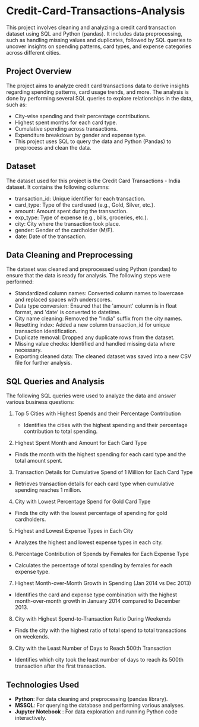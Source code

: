 # Credit-Card-Transactions-Analysis
This project involves cleaning and analyzing a credit card transaction dataset using SQL and Python (pandas). It includes data preprocessing, such as handling missing values and duplicates, followed by SQL queries to uncover insights on spending patterns, card types, and expense categories across different cities.

## Project Overview
The project aims to analyze credit card transactions data to derive insights regarding spending patterns, card usage trends, and more. The analysis is done by performing several SQL queries to explore relationships in the data, such as:

- City-wise spending and their percentage contributions.
- Highest spent months for each card type.
- Cumulative spending across transactions.
- Expenditure breakdown by gender and expense type.
- This project uses SQL to query the data and Python (Pandas) to preprocess and clean the data.

## Dataset
The dataset used for this project is the Credit Card Transactions - India dataset. It contains the following columns:

- transaction_id: Unique identifier for each transaction.
- card_type: Type of the card used (e.g., Gold, Silver, etc.).
- amount: Amount spent during the transaction.
- exp_type: Type of expense (e.g., bills, groceries, etc.).
- city: City where the transaction took place.
- gender: Gender of the cardholder (M/F).
- date: Date of the transaction.

## Data Cleaning and Preprocessing

The dataset was cleaned and preprocessed using Python (pandas) to ensure that the data is ready for analysis. The following steps were performed:

- Standardized column names: Converted column names to lowercase and replaced spaces with underscores.
- Data type conversion: Ensured that the 'amount' column is in float format, and 'date' is converted to datetime.
- City name cleaning: Removed the "India" suffix from the city names.
- Resetting index: Added a new column transaction_id for unique transaction identification.
- Duplicate removal: Dropped any duplicate rows from the dataset.
- Missing value checks: Identified and handled missing data where necessary.
- Exporting cleaned data: The cleaned dataset was saved into a new CSV file for further analysis.

## SQL Queries and Analysis

The following SQL queries were used to analyze the data and answer various business questions:

1. Top 5 Cities with Highest Spends and their Percentage Contribution
   - Identifies the cities with the highest spending and their percentage contribution to total spending.

2. Highest Spent Month and Amount for Each Card Type
  - Finds the month with the highest spending for each card type and the total amount spent.

3. Transaction Details for Cumulative Spend of 1 Million for Each Card Type

  - Retrieves transaction details for each card type when cumulative spending reaches 1 million.

4. City with Lowest Percentage Spend for Gold Card Type

  - Finds the city with the lowest percentage of spending for gold cardholders.

5. Highest and Lowest Expense Types in Each City

  - Analyzes the highest and lowest expense types in each city.

6. Percentage Contribution of Spends by Females for Each Expense Type

  - Calculates the percentage of total spending by females for each expense type.

7. Highest Month-over-Month Growth in Spending (Jan 2014 vs Dec 2013)

  - Identifies the card and expense type combination with the highest month-over-month growth in January 2014 compared to December 2013.

8. City with Highest Spend-to-Transaction Ratio During Weekends

  - Finds the city with the highest ratio of total spend to total transactions on weekends.

9. City with the Least Number of Days to Reach 500th Transaction

  - Identifies which city took the least number of days to reach its 500th transaction after the first transaction.

## Technologies Used

- **Python**: For data cleaning and preprocessing (pandas library).
- **MSSQL**: For querying the database and performing various analyses.
- **Jupyter Notebook** : For data exploration and running Python code interactively.









